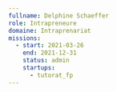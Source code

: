```yaml
---
fullname: Delphine Schaeffer
role: Intrapreneure
domaine: Intraprenariat
missions:
  - start: 2021-03-26
    end: 2021-12-31
    status: admin
    startups:
      - tutorat_fp
---
```


